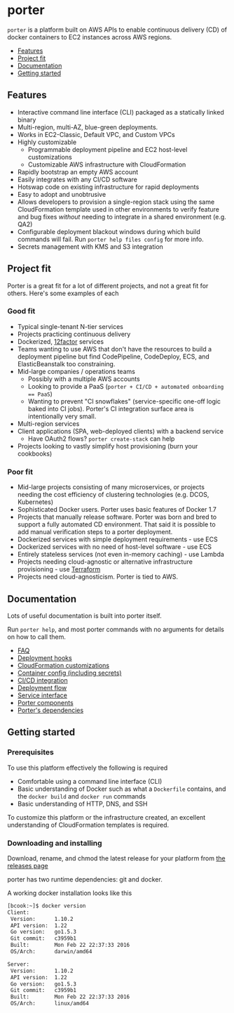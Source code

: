 porter
======

`porter` is a platform built on AWS APIs to enable continuous delivery (CD) of
docker containers to EC2 instances across AWS regions.

- [Features](#features)
- [Project fit](#project-fit)
- [Documentation](#documentation)
- [Getting started](#getting-started)

Features
--------

- Interactive command line interface (CLI) packaged as a statically linked binary
- Multi-region, multi-AZ, blue-green deployments.
- Works in EC2-Classic, Default VPC, and Custom VPCs
- Highly customizable
  - Programmable deployment pipeline and EC2 host-level customizations
  - Customizable AWS infrastructure with CloudFormation
- Rapidly bootstrap an empty AWS account
- Easily integrates with any CI/CD software
- Hotswap code on existing infrastructure for rapid deployments
- Easy to adopt and unobtrusive
- Allows developers to provision a single-region stack using the same
  CloudFormation template used in other environments to verify feature and bug
  fixes _without_ needing to integrate in a shared environment (e.g. QA2)
- Configurable deployment blackout windows during which build commands
  will fail. Run `porter help files config` for more info.
- Secrets management with KMS and S3 integration

Project fit
-----------

Porter is a great fit for a lot of different projects, and not a great fit for
others. Here's some examples of each

### Good fit

- Typical single-tenant N-tier services
- Projects practicing continuous delivery
- Dockerized, [12factor](http://12factor.net/) services
- Teams wanting to use AWS that don't have the resources to build a
  deployment pipeline but find CodePipeline, CodeDeploy, ECS, and
  ElasticBeanstalk too constraining.
- Mid-large companies / operations teams
  - Possibly with a multiple AWS accounts
  - Looking to provide a PaaS (`porter + CI/CD + automated onboarding == PaaS`)
  - Wanting to prevent "CI snowflakes" (service-specific one-off logic baked
    into CI jobs). Porter's CI integration surface area is intentionally very
    small.
- Multi-region services
- Client applications (SPA, web-deployed clients) with a backend service
  - Have OAuth2 flows? `porter create-stack` can help
- Projects looking to vastly simplify host provisioning (burn your cookbooks)

### Poor fit

- Mid-large projects consisting of many microservices, or projects needing the
  cost efficiency of clustering technologies (e.g. DCOS, Kubernetes)
- Sophisticated Docker users. Porter uses basic features of Docker 1.7
- Projects that manually release software. Porter was born and bred to support a
  fully automated CD environment. That said it is possible to add manual
  verification steps to a porter deployment.
- Dockerized services with simple deployment requirements - use ECS
- Dockerized services with no need of host-level software - use ECS
- Entirely stateless services (not even in-memory caching) - use Lambda
- Projects needing cloud-agnostic or alternative infrastructure provisioning - use [Terraform](https://www.terraform.io)
- Projects need cloud-agnosticism. Porter is tied to AWS.

Documentation
-------------

Lots of useful documentation is built into porter itself.

Run `porter help`, and most porter commands with no arguments for details on how
to call them.

- [FAQ](faq.md)
- [Deployment hooks](detailed_design/deployment-hooks.md)
- [CloudFormation customizations](detailed_design/cfn-customization.md)
- [Container config (including secrets)](detailed_design/container-config.md)
- [CI/CD integration](detailed_design/ci-cd-integration.md)
- [Deployment flow](https://www.lucidchart.com/documents/view/95a3fdca-ff76-40c5-98fd-6b3071ba86bc)
- [Service interface](detailed_design/platform-service.md)
- [Porter components](detailed_design/components.md)
- [Porter's dependencies](detailed_design/versions.md)

Getting started
---------------

### Prerequisites

To use this platform effectively the following is required

- Comfortable using a command line interface (CLI)
- Basic understanding of Docker such as what a `Dockerfile` contains, and the
  `docker build` and `docker run` commands
- Basic understanding of HTTP, DNS, and SSH

To customize this platform or the infrastructure created, an excellent
understanding of CloudFormation templates is required.

### Downloading and installing

Download, rename, and chmod the latest release for your platform from
[the releases page](https://github.com/adobe-platform/porter/releases)

porter has two runtime dependencies: git and docker.

A working docker installation looks like this

```bash
[bcook:~]$ docker version
Client:
 Version:      1.10.2
 API version:  1.22
 Go version:   go1.5.3
 Git commit:   c3959b1
 Built:        Mon Feb 22 22:37:33 2016
 OS/Arch:      darwin/amd64

Server:
 Version:      1.10.2
 API version:  1.22
 Go version:   go1.5.3
 Git commit:   c3959b1
 Built:        Mon Feb 22 22:37:33 2016
 OS/Arch:      linux/amd64
```
